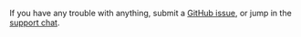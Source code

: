 If you have any trouble with anything, submit a [GitHub issue][gh], or jump in the [support chat][support].

[gh]: https://github.com/exercism/exercism.io/issues
[support]: https://gitter.im/exercism/support
